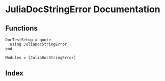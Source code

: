 # JuliaDocStringError Documentation

## Functions
```@meta
DocTestSetup = quote
  using JuliaDocStringError
end
```

```@autodocs
Modules = [JuliaDocStringError]
```

## Index

```@index
```